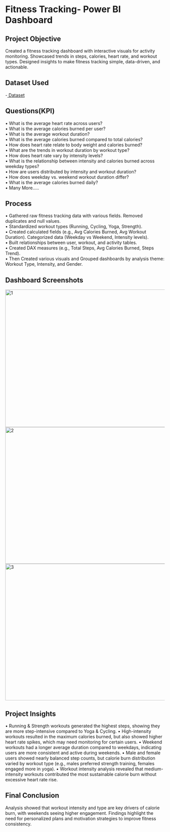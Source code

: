 # Fitness Tracking- Power BI Dashboard

## Project Objective

Created a fitness tracking dashboard with interactive visuals for activity monitoring.  Showcased trends in steps, calories, heart rate, and workout types.  Designed insights to make fitness tracking simple, data-driven, and actionable.

## Dataset Used
-<a href="https://github.com/nikitau18/Fitness-Tracking---Power-BI-Dashboard/blob/main/fitness%20tracking.xlsx"> Dataset</a>

## Questions(KPI)

•	What is the average heart rate across users?<br>
•	What is the average calories burned per user?<br>
•	What is the average workout duration?<br>
•	What is the average calories burned compared to total calories?<br>
•	How does heart rate relate to body weight and calories burned?<br>
•	What are the trends in workout duration by workout type?<br>
•	How does heart rate vary by intensity levels?<br>
•	What is the relationship between intensity and calories burned across weekday types?<br>
•	How are users distributed by intensity and workout duration?<br>
•	How does weekday vs. weekend workout duration differ?<br>
•	What is the average calories burned daily?<br>
•	Many More…..<br>

## Process
•	Gathered raw fitness tracking data with various fields. Removed duplicates and null values.<br>
•	Standardized workout types (Running, Cycling, Yoga, Strength).<br>
•	Created calculated fields (e.g., Avg Calories Burned, Avg Workout Duration). Categorized data (Weekday vs Weekend, Intensity levels).<br>
•	Built relationships between user, workout, and activity tables.<br>
•	Created DAX measures (e.g., Total Steps, Avg Calories Burned, Steps Trend).<br>
•	Then Created various visuals and Grouped dashboards by analysis theme: Workout Type, Intensity, and Gender.<br>


## Dashboard Screenshots

<img width="771" height="435" alt="1" src="https://github.com/user-attachments/assets/1f553f63-cd5e-44ac-b64c-6cf2b7e2d883" />
<img width="775" height="432" alt="2" src="https://github.com/user-attachments/assets/7d3966e1-10e1-4a0e-a474-44ce5239c62e" />
<img width="773" height="432" alt="3" src="https://github.com/user-attachments/assets/e0deaaa3-0861-4cfe-b531-a79096afcfb8" />

## Project Insights
•	Running & Strength workouts generated the highest steps, showing they are more step-intensive compared to Yoga & Cycling.
•	High-intensity workouts resulted in the maximum calories burned, but also showed higher heart rate spikes, which may need monitoring for certain users.
•	Weekend workouts had a longer average duration compared to weekdays, indicating users are more consistent and active during weekends.
•	Male and female users showed nearly balanced step counts, but calorie burn distribution varied by workout type (e.g., males preferred strength training, females engaged more in yoga).
•	Workout intensity analysis revealed that medium-intensity workouts contributed the most sustainable calorie burn without excessive heart rate rise.

## Final Conclusion
Analysis showed that workout intensity and type are key drivers of calorie burn, with weekends seeing higher engagement.
Findings highlight the need for personalized plans and motivation strategies to improve fitness consistency.


















